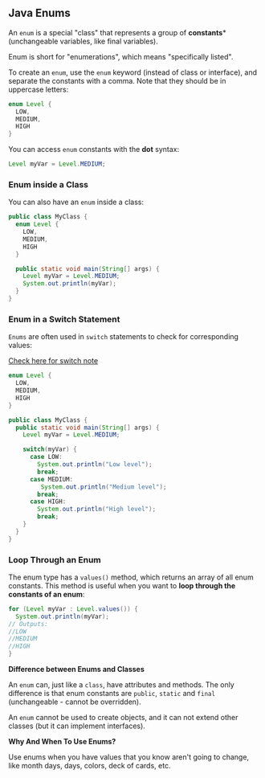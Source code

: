 ## Java Enums

An `enum` is a special "class" that represents a group of **constants*** (unchangeable variables, like final variables).

Enum is short for "enumerations", which means "specifically listed".

To create an `enum`, use the `enum` keyword (instead of class or interface), and separate the constants with a comma. Note that they should be in uppercase letters:

```java
enum Level {
  LOW,
  MEDIUM,
  HIGH
}
```

You can access `enum` constants with the **dot** syntax:

```java
Level myVar = Level.MEDIUM;
```

### Enum inside a Class

You can also have an `enum` inside a class:

```java
public class MyClass { 
  enum Level {
    LOW,
    MEDIUM,
    HIGH
  }

  public static void main(String[] args) { 
    Level myVar = Level.MEDIUM; 
    System.out.println(myVar); 
  } 
}
```

### Enum in a Switch Statement

`Enums` are often used in `switch` statements to check for corresponding values:

[Check here for switch note]()


```java
enum Level {
  LOW,
  MEDIUM,
  HIGH
}

public class MyClass { 
  public static void main(String[] args) {
    Level myVar = Level.MEDIUM; 

    switch(myVar) {
      case LOW:
        System.out.println("Low level");
        break;
      case MEDIUM:
         System.out.println("Medium level");
        break;
      case HIGH:
        System.out.println("High level");
        break;
    }
  }
}
```

### Loop Through an Enum

The enum type has a `values()` method, which returns an array of all enum constants. This method is useful when you want to **loop through the constants of an enum**:

```java
for (Level myVar : Level.values()) {
  System.out.println(myVar); 
// Outputs:
//LOW
//MEDIUM
//HIGH
}
```

**Difference between Enums and Classes**

An `enum` can, just like a `class`, have attributes and methods. The only difference is that enum constants are `public`, `static` and `final` (unchangeable - cannot be overridden).

An `enum` cannot be used to create objects, and it can not extend other classes (but it can implement interfaces).

**Why And When To Use Enums?**

Use enums when you have values that you know aren't going to change, like month days, days, colors, deck of cards, etc.